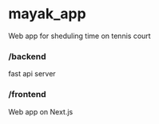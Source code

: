 # mayak_app
Web app for sheduling time on tennis court

### /backend
fast api server
### /frontend
Web app on Next.js
